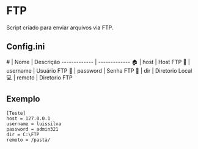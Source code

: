 # FTP

Script criado para enviar arquivos via FTP.

## Config.ini

\# | Nome  | Descrição
------------- | -------------
:house: | host  | Host FTP
:cop: | username  | Usuário FTP
:key: | password  | Senha FTP
:floppy_disk: | dir	 | Diretorio Local
:computer: | remoto | Diretorio FTP


## Exemplo

	[Teste]
	host = 127.0.0.1
	username = luissilva
	password = admin321
	dir = C:\FTP
	remoto = /pasta/
